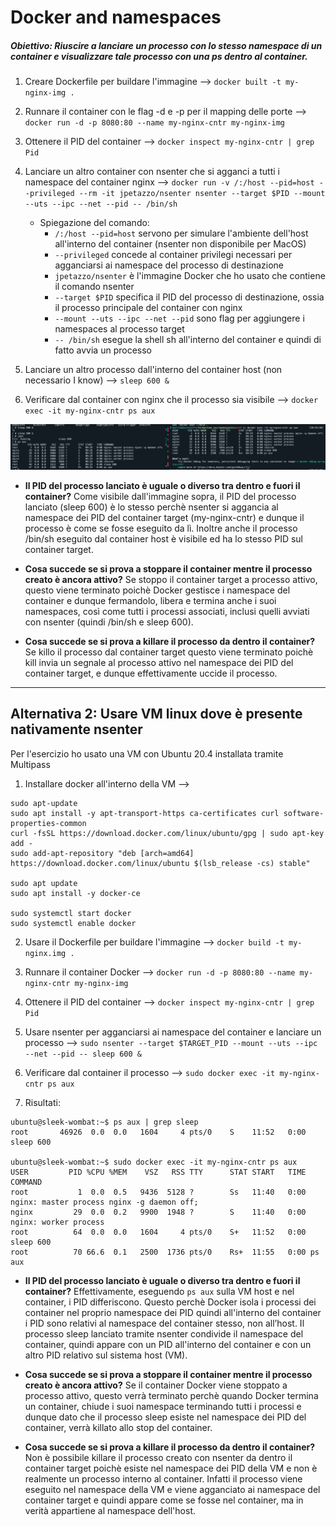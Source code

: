 # Docker and namespaces

##### **Obiettivo:** Riuscire a lanciare un processo con lo stesso namespace di un container e visualizzare tale processo con una ps dentro al container. 

1. Creare Dockerfile per buildare l'immagine --> `docker built -t my-nginx-img .`

2. Runnare il container con le flag -d e -p per il mapping delle porte --> `docker run -d -p 8080:80 --name my-nginx-cntr my-nginx-img`

3. Ottenere il PID del container --> `docker inspect my-nginx-cntr | grep Pid`

4. Lanciare un altro container con nsenter che si agganci a tutti i namespace del container nginx -->
	`docker run -v /:/host --pid=host --privileged --rm -it jpetazzo/nsenter nsenter --target $PID --mount --uts --ipc --net --pid -- /bin/sh`
	* Spiegazione del comando:
		* `/:/host --pid=host` servono per simulare l'ambiente dell'host all'interno del container (nsenter non disponibile per MacOS)
		* `--privileged` concede al container privilegi necessari per agganciarsi ai namespace del processo di destinazione
		* `jpetazzo/nsenter` è l'immagine Docker che ho usato che contiene il comando nsenter
		* `--target $PID` specifica il PID del processo di destinazione, ossia il processo principale del container con nginx
		* `--mount --uts --ipc --net --pid` sono flag per aggiungere i namespaces al processo target
		* `-- /bin/sh` esegue la shell sh all'interno del container e quindi di fatto avvia un processo

5. Lanciare un altro processo dall'interno del container host (non necessario I know) -->
	`sleep 600 &`

6. Verificare dal container con nginx che il processo sia visibile -->
	`docker exec -it my-nginx-cntr ps aux`

![alt text](image.png)

* **Il PID del processo lanciato è uguale o diverso tra dentro e fuori il  container?**
		Come visibile dall'immagine sopra, il PID del processo lanciato (sleep 600) è lo stesso perchè nsenter si aggancia al namespace
		dei PID del container target (my-nginx-cntr) e dunque il processo è come se fosse eseguito da lì.
		Inoltre anche il processo /bin/sh eseguito dal container host è visibile ed ha lo stesso PID sul container target.

* **Cosa succede se si prova a stoppare il container mentre il processo creato è ancora attivo?**
		Se stoppo il container target a processo attivo, questo viene terminato poichè Docker gestisce i namespace del container e dunque fermandolo,
		libera e termina anche i suoi namespaces, così come tutti i processi associati, inclusi quelli avviati con nsenter (quindi /bin/sh e sleep 600).

* **Cosa succede se si prova a killare il processo da dentro il container?**
		Se killo il processo dal container target questo viene terminato poichè kill invia un segnale al processo attivo nel namespace dei PID del container target, e dunque effettivamente uccide il processo.

----------------------------------------------------------------------------------------------------------------------------------------

## Alternativa 2: Usare VM linux dove è presente nativamente nsenter

Per l'esercizio ho usato una VM con Ubuntu 20.4 installata tramite Multipass

1. Installare docker all'interno della VM -->
```
sudo apt-update
sudo apt install -y apt-transport-https ca-certificates curl software-properties-common
curl -fsSL https://download.docker.com/linux/ubuntu/gpg | sudo apt-key add -
sudo add-apt-repository "deb [arch=amd64] https://download.docker.com/linux/ubuntu $(lsb_release -cs) stable"

sudo apt update
sudo apt install -y docker-ce

sudo systemctl start docker
sudo systemctl enable docker
```

2. Usare il Dockerfile per buildare l'immagine --> ` docker build -t my-nginx.img . `

3. Runnare il container Docker --> ` docker run -d -p 8080:80 --name my-nginx-cntr my-nginx-img `

4. Ottenere il PID del container --> ` docker inspect my-nginx-cntr | grep Pid `

5. Usare nsenter per agganciarsi ai namespace del container e lanciare un processo --> ` sudo nsenter --target $TARGET_PID --mount --uts --ipc --net --pid -- sleep 600 & `

6. Verificare dal container il processo --> ` sudo docker exec -it my-nginx-cntr ps aux `

7. Risultati:
```
ubuntu@sleek-wombat:~$ ps aux | grep sleep
root       46926  0.0  0.0   1604     4 pts/0    S    11:52   0:00 sleep 600

ubuntu@sleek-wombat:~$ sudo docker exec -it my-nginx-cntr ps aux
USER         PID %CPU %MEM    VSZ   RSS TTY      STAT START   TIME COMMAND
root           1  0.0  0.5   9436  5128 ?        Ss   11:40   0:00 nginx: master process nginx -g daemon off;
nginx         29  0.0  0.2   9900  1948 ?        S    11:40   0:00 nginx: worker process
root          64  0.0  0.0   1604     4 pts/0    S+   11:52   0:00 sleep 600
root          70 66.6  0.1   2500  1736 pts/0    Rs+  11:55   0:00 ps aux
```

* **Il PID del processo lanciato è uguale o diverso tra dentro e fuori il  container?** Effettivamente, eseguendo `ps aux` sulla VM host e nel container, i PID differiscono.
Questo perchè Docker isola i processi dei container nel proprio namespace dei PID quindi all'interno del container i PID sono relativi al namespace del container stesso, non all’host. 
Il processo sleep lanciato tramite nsenter condivide il namespace del container, quindi appare con un PID all'interno del container e con un altro PID relativo sul sistema host (VM).

* **Cosa succede se si prova a stoppare il container mentre il processo creato è ancora attivo?** Se il container Docker viene stoppato a processo attivo, questo verrà terminato
perchè quando Docker termina un container, chiude i suoi namespace terminando tutti i processi e dunque dato che il processo sleep esiste nel namespace dei PID del container, verrà killato allo stop del container.

* **Cosa succede se si prova a killare il processo da dentro il container?** Non è possibile killare il processo creato con nsenter da dentro il container target poichè esiste nel namespace dei PID della VM e non è realmente un processo interno al container. Infatti il processo viene eseguito nel namespace della VM e viene agganciato ai namespace del container target e quindi appare come se fosse nel container, ma in verità appartiene al namespace dell'host.

